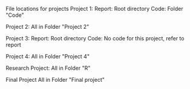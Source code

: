 File locations for projects 
Project 1: 
  Report: Root directory 
  Code: Folder "Code"

Project 2:
  All in Folder "Project 2"

Project 3:
  Report: Root directory 
  Code: No code for this project, refer to report

Project 4:
  All in Folder "Project 4"
  
Research Project:
  All in Folder "R"

Final Project
  All in Folder "Final project"
